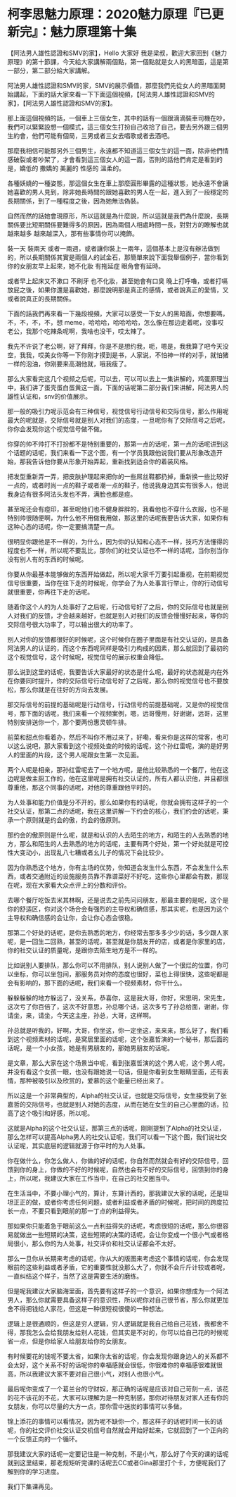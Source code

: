 # 柯李思魅力原理：2020魅力原理『已更新完』：魅力原理第十集

【阿法男人雄性認證和SMV的家】，Hello 大家好 我是梁叔，歡迎大家回到《魅力原理》的第十節課，今天給大家講解兩個點，第一個點就是女人的黑暗面，這是第一部分，第二部分給大家講解。

阿法男人雄性認證和SMV的家，SMV的展示價值，那麼我們先從女人的黑暗面開始講起，下面的話大家來看一下下面這個視頻，【阿法男人雄性認證和SMV的家】，【阿法男人雄性認證和SMV的家】。

那上面這個視頻的話，一個車上三個女生，其中的話有一個跟滴滴裝車司機在吵，我們可以緊緊設想一個模式，這三個女生打扮自己收拾了自己，要去另外跟三個男生約會，他們可能有個局，三男或者三女去唱歌或者去酒吧。

那麼我相信可能那另外三個男生，永遠都不知道這三個女生的這一面，除非他們情感破裂或者吵架了，才會看到這三個女人的這一面，否則的話他們肯定是看到的是，嬌低的 撒嬌的 美麗的 性感的 溫柔的。

各種妖嬈的一種姿態，那這個女生在車上那麼圓形畢露的這種狀態，她永遠不會讓她喜歡的男人見到，除非她長時間的跟她喜歡的男人在一起，進入到了一段穩定的長期關係，到了一種程度之後，因為她無法偽裝。

自然而然的話她會現原形，所以這就是為什麼說，所以這就是我們為什麼說，長期關係要比短期關係要難得多的原因，因為兩個人相處時間一長，對對方的瞭解也就越來越多 越來越深入，那有些事情你可以掩飾。

裝一天 裝兩天 或者一兩週，或者讓你裝上一兩年，這個基本上是沒有辦法做到的，所以長期關係其實是兩個人的試金石，那簡單來說下面我舉個例子，當你看到你的女朋友早上起來，她不化妝 有拖延症 眼角會有延時。

或者早上起床又不漱口 不刷牙 也不化妝，甚至她會有口臭 晚上打呼嚕，或者打嗝 放屁之後，如果你還是喜歡她，那麼說明那是真正的感情，或者說真正的愛情，又或者說真正的長期關係。

下面的話我們再來看一下幾段視頻，大家可以感受一下女人的黑暗面，你想要嗎，不，不，不，不，想 meme，哈哈哈，哈哈哈哈，怎么像在那边走着呢，没事哎老公，我那个吃辣条呢啊，我啥也没干，哎太辣了。

我先不许说了老公啊，好了拜拜，你是不是想约我，呃，嗯是，我我算了吧今天没空，我我，哎美女你等一下你刚才摸到是书，人家说，不怕神一样的对手，就怕猪一样的泡油，你刚要来高潮他就，哦我瘦了。

那么大家看完这几个视频之后呢，可以去，可以可以去上一集讲解的，鸡蛋原理当中，我们讲了蛋壳蛋白蛋黄这一面，下面的话呢第二部分我们来讲解，阿法男人的雄性认证和，snv的价值展示。

那一般的吸引力呢示范会有三种信号，视觉信号行动信号和交际信号，那么作用呢最大的呢就是，交际信号就是别人对我们的态度，一旦呢你有了交际信号之后呢，你你会发现你这个视觉信号做不做。

你穿的帅不帅打不打扮都不是特别重要的，那第一点的话呢，第一点的话呢讲到这个话题的话呢，我们来看一下这个图，有一个学员我跟他说我们要从形象改造开始，那我告诉他你要从形象开始弄起，重新找到适合你的着装风格。

把发型重新弄一弄，把皮肤护理起来把你的一些屌丝鞋都扔掉，重新换一些比较好一点的，或者时尚一点的鞋子或者潮一点的鞋子，他说我身边其实有很多人，他说我身边有很多阿法头发也不弄，满脸也都是痘。

甚至呢还会有痘印，甚至呢他们也不健身胖胖的，我看他也不穿什么衣服，也不是特别帅很随便啊，为什么他不用做我用做，那这里的话呢我要告诉大家，如果你有这种心态的话呢，你一定要搞清楚一点。

很明显你跟他是不一样的，为什么，因为你的认知和心态不一样，技巧方法懂得的程度也不一样，所以呢不要乱比，那你们的社交认证也不一样的话呢，当你别当你没有别人有的东西的时候呢。

你要从你最基本能够做的东西开始做起，所以呢大家千万要引起重视，在前期视觉信号很重要，当你在往下走的时候呢，你学会了为人处事言行举止，你的行动信号就很重要，你再往下走的话呢。

随着你这个人的为人处事好了之后呢，行动信号好了之后，你的交际信号也就是别人对我们的反馈，才会越来越好，也就是别人对我们的反馈会慢慢好起来，等你的交际信号很大功率了，可以输出很大的功率了。

别人对你的反馈都很好的时候呢，这个时候你在圈子里面是有社交认证的，是具备阿法男人的认证的，而这个东西呢同样是吸引力构成的因素，那么就回到了最初的这个视觉信号，这个时候呢，视觉信号的展示权重会降低。

那么说到这里的话呢，我要告诉大家最好的状态是什么呢，最好的状态就是内在外在你要同时提升，你的交际信号行动信号好了之后呢，那么你的视觉信号也不要放松，那么你就是在往好的方向去发展。

那交际信号的前提的基础呢是行动信号，行动信号的前提基础呢，又是你的视觉信号，那下面的话呢，我们来看一个视频案例，嗯，远哥慢用，好谢谢，远哥，这里特别安排送你一个，那个要两份惠灵顿牛排。

前菜和甜点你看着办，然后不叫你不用过来了，好嘞，看来你是这样的常客，也可以这么说吧，那大家看到这个视频处查的时候的话呢，这个孙红雷呢，演的是好男人的里面的片段，这个男人呢跟女生第一次见面。

两个人呢是相亲，那孙红雷呢去了一个地方呢，是他比较熟悉的一个餐厅，他在这边呢是做主厨工作的，他在这里呢是拥有社交认证的，所有人都认识他，并且都很尊重他，那这个同事的话呢，对他的尊重跟他平时的。

为人处事和能力价值是分不开的，那么如果你有的话呢，你就会拥有这样子的一个社交认证，那第二点的话呢，我在这里讲解一下约会的核心，我们约会的话呢，秉承一个原则就是约会的傲，约会的傲原则。

那约会的傲原则是什么呢，就是和认识的人去陌生的地方，和陌生的人去熟悉的地方，那么和陌生的人去熟悉的地方的话呢，主要有两个好处，第一个好处就是可控性大变动小，出现乱八七糟或者幺儿子的情况下会比较少。

因为你熟悉这个地方，你有主场的优势，你知道会发生什么东西，不会发生什么东西，或者交通附近的设施服务员靠不靠谱菜好不好吃，这些你心里都会有数，那现在呢，现在大家看大众点评上的分数和评价。

去哪个餐厅吃饭去米其林啊，还是说去之前先问问朋友，那最主要的是呢，这个是你的舒适区，你对这个场合会有强烈的主导权和确信感，那其实呢，也是因为这个主导权和确信感的会让你，会让你心态会很稳。

那第二个好处的话呢，是你去熟悉的地方，你经常去那多多少少的话，多少跟人家呢，是一回生二回熟，甚至的话呢，甚至就是你朋友开的店，或者是你家里的店，你的社交认证的质量呢，是跟你去陌生地方是不一样的。

比如说别人要排队，那么你可以不用排队，别人说别人做了一个很烂的位置，你可以坐标，你可以坐包间，那服务员对你的态度也很好，菜也上得很快，这些呢都是会有影响的，那下面的话呢，我们来看一个视频素材，你干什么。

躲躲躲躲的地方躲远了，没关系，恭喜你，这是我大哥，你好，宋思明，宋先生，这次亏了你百倍了，这次不好意思，孙总哪个话，这次多亏了孙总给面，谢谢，你请坐，来，请坐，今天这主座，孙总，大哥，这样啊。

孙总就是听我的，好啊，大哥，你坐这，你一定坐这，来来来，那么好了，我们看到这个视频素材的话呢，是窝居里面的话呢，这个张嘉哲演的一个秘书，那后面的话呢，是一个小女孩，她是有男朋友的，那她男朋友的话呢。

是文章，那么大家在这个场景当中呢，看到张嘉哲演的这个男人呢，这个男人呢，并没有看这个女孩一眼，也没有跟她说一句话，但是你看到女生眼睛里面，还有表情，那种被吸引以及欣赏的，爱慕的这个能量已经出来了。

所以这是一个非常典型的，Alpha的社交认证，也就是交际信号，女生接受到了张嘉哲的交际信号，也就是别人对她的态度，从而在她在女生的自己心里面的话，拉高了这个吸引和好感，所以呢。

这就是Alpha的这个社交认证，那第三点的话呢，刚刚提到了Alpha的社交认证，那么怎样可以提高Alpha男人的社交认证呢，我们可以看一下这个图，我们说社交认证呢，其实底层的逻辑就源于你平时的为人处事。

你在做什么，你怎么做人，你做的好的话呢，你自然而然就会有好的交际信号，回馈到你的身上，你做的不好的时候呢，自然也会有不好的交际信号，回馈到你的身上，所以呢，我建议大家在工作当中，在自己的社交圈当中。

在生活当中，不要小理小气的，算计，东算计西的，那我建议大家的话呢，还是坦坦正正的做，或者你考虑任何问题，或者利益或者矛盾的时候呢，把时间的跨度拉长一点，不要只看到眼前的那一丁点的利益得失。

那如果你只能着急于眼前这么一点利益得失的话呢，考虑很短的话呢，那么你很容易就做出一些短期的决策，这些短期的决策的话呢，会让你变成一个很小气或者格局很小，那么你的为人处事，社交评价和社交认证都会不太好。

那么一旦你从长期来考虑的话呢，你从大的版图来考虑这个事情的话呢，你会发现眼前的这些利益或者矛盾，它的重要性就没那么大了，你就不会斤斤计较或者呢，一直纠结这个样子，当然了这是需要生活的磨练。

但是呢我建议大家脑海里面，首先要有这样子的一个意识，如果你想成为一个阿法男人，那么你就需要具备这样子的意识性，所以呢你对自己很节省，那么你就更加舍不得把钱给人家花，但这是一种很短视很傻的一种想法。

逻辑上是很通顺的，但这是穷人逻辑，穷人逻辑就是我自己给自己花钱，我都舍不得，那我怎么会给我朋友给别人花钱，但其实是不对的，你可以给自己花的时候呢省一点，但是你给家人给朋友给你的女朋友。

有时候要花的钱呢不要太省，如果你太省的话呢，你会发现你跟身边人的关系都不会太好，这个关系不好的话呢你的幸福感就会很低，你很难你的幸福感很难就很高，所以我建议大家不要对自己很小气，对别人也很小气。

最后呢你变成了一个葛兰台的守财奴，那正确的话呢是应该对自己苛刻一点，该花的花不该花的不花，大家可以理解为是一种克制感，那你对待朋友对家人还有你的女朋友，你可以尽量的大方一点，那你雪中送炭的事情可以多做。

锦上添花的事情可以看情况，因为呢不缺你一个，那这样子的话呢时间一长的话呢，你的社交评价社交认证交机信号自然就会开始好起来，它就回到了一个正向的一个反馈正向的一个循环。

那我建议大家的话呢一定要记住是一种克制，不是小气，那么好了今天的课的话呢就到这里结束，那老规矩听完课的话呢去CC或者Gina那里打个卡，方便呢我们了解到你的学习进度。

我们下集课再见。
